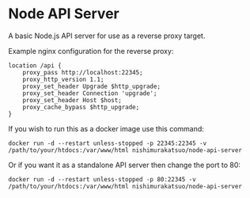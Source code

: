 # Node API Server
A basic Node.js API server for use as a reverse proxy target.

Example nginx configuration for the reverse proxy:

	location /api {
		proxy_pass http://localhost:22345;
		proxy_http_version 1.1;
		proxy_set_header Upgrade $http_upgrade;
		proxy_set_header Connection 'upgrade';
		proxy_set_header Host $host;
		proxy_cache_bypass $http_upgrade;
	}

If you wish to run this as a docker image use this command:

	docker run -d --restart unless-stopped -p 22345:22345 -v /path/to/your/htdocs:/var/www/html nishimurakatsuo/node-api-server

Or if you want it as a standalone API server then change the port to 80:

	docker run -d --restart unless-stopped -p 80:22345 -v /path/to/your/htdocs:/var/www/html nishimurakatsuo/node-api-server
